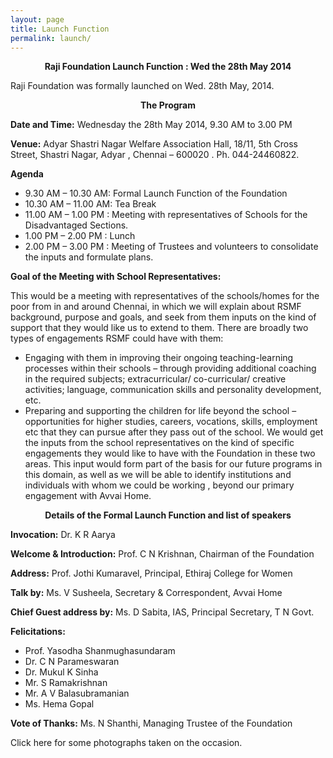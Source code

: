 ```yaml
---
layout: page
title: Launch Function
permalink: launch/
---
```


<p style="text-align: center;"><strong>Raji Foundation Launch Function : Wed the 28th May 2014</strong></p>

Raji Foundation was formally launched on Wed. 28th May, 2014.

<p style="text-align: center;"><strong>The Program</strong></p>

**Date and Time:** Wednesday the 28th May 2014, 9.30 AM  to 3.00 PM

**Venue:** Adyar Shastri Nagar Welfare Association Hall, 18/11, 5th Cross Street, Shastri Nagar, Adyar , Chennai – 600020 . Ph. 044-24460822.

**Agenda**

- 9.30 AM – 10.30 AM: Formal Launch Function of the Foundation
- 10.30 AM – 11.00 AM: Tea Break
- 11.00 AM – 1.00 PM : Meeting with representatives of Schools for the Disadvantaged Sections.
- 1.00 PM – 2.00 PM : Lunch
- 2.00 PM – 3.00 PM : Meeting of Trustees and volunteers to consolidate the inputs and formulate plans.

**Goal of the Meeting with School Representatives:**

This would be a meeting with representatives of the schools/homes for the poor from in and around Chennai, in which we will explain about RSMF background, purpose and goals, and seek from them inputs on the kind of support that they would like us to extend to them. There are broadly two types of engagements RSMF could have with them:
- Engaging with them in improving their ongoing teaching-learning processes within their schools – through providing additional coaching in the required subjects; extracurricular/ co-curricular/ creative activities; language, communication skills and personality development, etc.
- Preparing and supporting the children for life beyond the school – opportunities for higher studies, careers, vocations, skills, employment etc that they can pursue after they pass out of the school. We would get the inputs from the school representatives on the kind of specific engagements they would like to have with the Foundation in these two areas. This input would form part of the basis for our future programs in this domain, as well as we will be able to identify institutions and individuals with whom we could be working , beyond our primary engagement with Avvai Home.

<p style="text-align: center;"><strong>Details of the Formal Launch Function and list of speakers</strong></p>

**Invocation:** Dr. K R Aarya

**Welcome & Introduction:** Prof. C N Krishnan, Chairman of the Foundation

**Address:** Prof. Jothi Kumaravel, Principal, Ethiraj College for Women

**Talk by:** Ms. V Susheela, Secretary & Correspondent, Avvai Home

**Chief Guest address by:** Ms. D Sabita, IAS, Principal Secretary, T N Govt.

**Felicitations:**
- Prof. Yasodha Shanmughasundaram
- Dr. C N Parameswaran
- Dr. Mukul K Sinha
- Mr. S Ramakrishnan
- Mr. A V Balasubramanian
- Ms. Hema Gopal

**Vote of Thanks:** Ms. N Shanthi, Managing Trustee of the Foundation

Click here for some photographs taken on the occasion.


